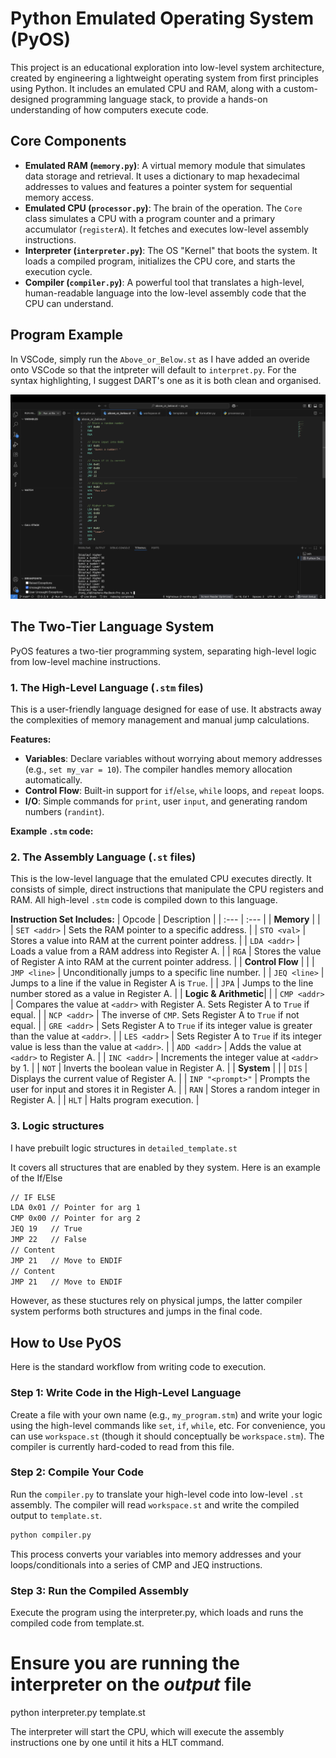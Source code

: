# Python Emulated Operating System (PyOS)

This project is an educational exploration into low-level system architecture, created by engineering a lightweight operating system from first principles using Python. It includes an emulated CPU and RAM, along with a custom-designed programming language stack, to provide a hands-on understanding of how computers execute code.

## Core Components

*   **Emulated RAM (`memory.py`)**: A virtual memory module that simulates data storage and retrieval. It uses a dictionary to map hexadecimal addresses to values and features a pointer system for sequential memory access.
*   **Emulated CPU (`processor.py`)**: The brain of the operation. The `Core` class simulates a CPU with a program counter and a primary accumulator (`registerA`). It fetches and executes low-level assembly instructions.
*   **Interpreter (`interpreter.py`)**: The OS "Kernel" that boots the system. It loads a compiled program, initializes the CPU core, and starts the execution cycle.
*   **Compiler (`compiler.py`)**: A powerful tool that translates a high-level, human-readable language into the low-level assembly code that the CPU can understand.

## Program Example
In VSCode, simply run the `Above_or_Below.st` as I have added an overide onto VSCode so that the intpreter will default to `interpret.py`. For the syntax highlighting, I suggest DART's one as it is both clean and organised.

![Example](py_os_above_or_below.png "Above or Below")

## The Two-Tier Language System

PyOS features a two-tier programming system, separating high-level logic from low-level machine instructions.

### 1. The High-Level Language (`.stm` files)
This is a user-friendly language designed for ease of use. It abstracts away the complexities of memory management and manual jump calculations.

**Features:**
*   **Variables**: Declare variables without worrying about memory addresses (e.g., `set my_var = 10`). The compiler handles memory allocation automatically.
*   **Control Flow**: Built-in support for `if`/`else`, `while` loops, and `repeat` loops.
*   **I/O**: Simple commands for `print`, user `input`, and generating random numbers (`randint`).

**Example `.stm` code:**

### 2. The Assembly Language (`.st` files)
This is the low-level language that the emulated CPU executes directly. It consists of simple, direct instructions that manipulate the CPU registers and RAM. All high-level `.stm` code is compiled down to this language.

**Instruction Set Includes:**
| Opcode | Description |
| :--- | :--- |
| **Memory** | |
| `SET <addr>` | Sets the RAM pointer to a specific address. |
| `STO <val>` | Stores a value into RAM at the current pointer address. |
| `LDA <addr>` | Loads a value from a RAM address into Register A. |
| `RGA` | Stores the value of Register A into RAM at the current pointer address. |
| **Control Flow** | |
| `JMP <line>` | Unconditionally jumps to a specific line number. |
| `JEQ <line>` | Jumps to a line if the value in Register A is `True`. |
| `JPA` | Jumps to the line number stored as a value in Register A. |
| **Logic & Arithmetic**| |
| `CMP <addr>` | Compares the value at `<addr>` with Register A. Sets Register A to `True` if equal. |
| `NCP <addr>` | The inverse of `CMP`. Sets Register A to `True` if not equal. |
| `GRE <addr>` | Sets Register A to `True` if its integer value is greater than the value at `<addr>`. |
| `LES <addr>` | Sets Register A to `True` if its integer value is less than the value at `<addr>`. |
| `ADD <addr>` | Adds the value at `<addr>` to Register A. |
| `INC <addr>` | Increments the integer value at `<addr>` by 1. |
| `NOT` | Inverts the boolean value in Register A. |
| **System** | |
| `DIS` | Displays the current value of Register A. |
| `INP "<prompt>"` | Prompts the user for input and stores it in Register A. |
| `RAN` | Stores a random integer in Register A. |
| `HLT` | Halts program execution. |

### 3. Logic structures
I have prebuilt logic structures in `detailed_template.st`

It covers all structures that are enabled by they system. Here is an example of the If/Else
```sh
// IF ELSE
LDA 0x01 // Pointer for arg 1
CMP 0x00 // Pointer for arg 2
JEQ 19   // True
JMP 22   // False
// Content
JMP 21   // Move to ENDIF
// Content
JMP 21   // Move to ENDIF
```
However, as these stuctures rely on physical jumps, the latter compiler system performs both structures and jumps in the final code.

## How to Use PyOS

Here is the standard workflow from writing code to execution.

### Step 1: Write Code in the High-Level Language
Create a file with your own name (e.g., `my_program.stm`) and write your logic using the high-level commands like `set`, `if`, `while`, etc.
For convenience, you can use `workspace.st` (though it should conceptually be `workspace.stm`). The compiler is currently hard-coded to read from this file.

### Step 2: Compile Your Code
Run the `compiler.py` to translate your high-level code into low-level `.st` assembly. The compiler will read `workspace.st` and write the compiled output to `template.st`.

```sh
python compiler.py
```

This process converts your variables into memory addresses and your loops/conditionals into a series of CMP and JEQ instructions.
### Step 3: Run the Compiled Assembly
Execute the program using the interpreter.py, which loads and runs the compiled code from template.st.

# Ensure you are running the interpreter on the *output* file
python interpreter.py template.st

The interpreter will start the CPU, which will execute the assembly instructions one by one until it hits a HLT command.


